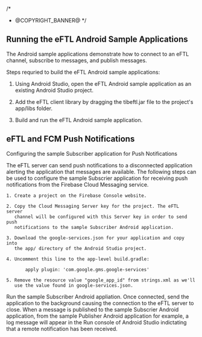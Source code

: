 /*
 * @COPYRIGHT_BANNER@
 */

Running the eFTL Android Sample Applications
--------------------------------------------

The Android sample applications demonstrate how to connect to an
eFTL channel, subscribe to messages, and publish messages.

Steps requried to build the eFTL Android sample applications:

  1. Using Android Studio, open the eFTL Android sample application
     as an existing Android Studio project.

  2. Add the eFTL client library by dragging the tibeftl.jar file
     to the project's app/libs folder.

  3. Build and run the eFTL Android sample application.


eFTL and FCM Push Notifications
-------------------------------

Configuring the sample Subscriber application for Push Notifications

  The eFTL server can send push notifications to a disconnected application
  alerting the application that messages are available. The following steps
  can be used to configure the sample Subscrier application for receiving 
  push notifications from the Firebase Cloud Messaging service.

    1. Create a project on the Firebase Console website. 

    2. Copy the Cloud Messaging Server key for the project. The eFTL server
       channel will be configured with this Server key in order to send push
       notifications to the sample Subscriber Android application.

    3. Download the google-services.json for your application and copy into
       the app/ directory of the Android Studio project.

    4. Uncomment this line to the app-level build.gradle:

           apply plugin: 'com.google.gms.google-services'

    5. Remove the resource value "google_app_id" from strings.xml as we'll
       use the value found in google-services.json.

  Run the sample Subscriber Android appliation. Once connected, send the
  application to the background causing the connection to the eFTL server
  to close. When a message is published to the sample Subscrier Android 
  application, from the sample Publisher Android application for example, 
  a log message will appear in the Run console of Android Studio indictating 
  that a remote notification has been received.
